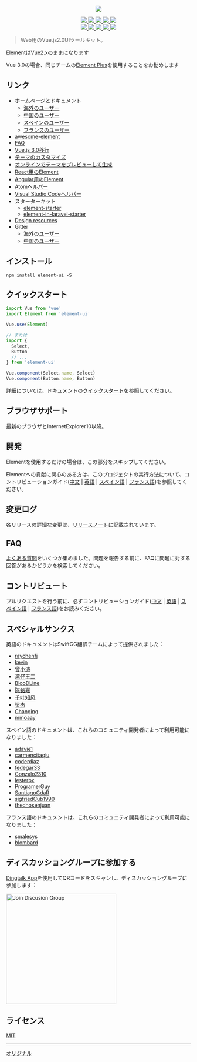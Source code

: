 <p align="center">
  <img src="https://cdn.rawgit.com/ElemeFE/element/dev/element_logo.svg">
</p>

<p align="center">
  <a href="https://travis-ci.org/ElemeFE/element">
    <img src="https://travis-ci.org/ElemeFE/element.svg?branch=master">
  </a>
  <a href="https://coveralls.io/github/ElemeFE/element?branch=master">
    <img src="https://coveralls.io/repos/github/ElemeFE/element/badge.svg?branch=master">
  </a>
  <a href="https://cdnjs.com/libraries/element-ui">
    <img src="https://img.shields.io/cdnjs/v/element-ui.svg">
  </a>
  <a href="https://www.npmjs.org/package/element-ui">
    <img src="https://img.shields.io/npm/v/element-ui.svg">
  </a>
  <a href="https://npmcharts.com/compare/element-ui?minimal=true">
    <img src="http://img.shields.io/npm/dm/element-ui.svg">
  </a>
  <br>
  <a href="http://img.badgesize.io/https://unpkg.com/element-ui/lib/index.js?compression=gzip&label=gzip%20size:%20JS">
    <img src="http://img.badgesize.io/https://unpkg.com/element-ui/lib/index.js?compression=gzip&label=gzip%20size:%20JS">
  </a>
  <a href="http://img.badgesize.io/https://unpkg.com/element-ui/lib/theme-chalk/index.css?compression=gzip&label=gzip%20size:%20CSS">
    <img src="http://img.badgesize.io/https://unpkg.com/element-ui/lib/theme-chalk/index.css?compression=gzip&label=gzip%20size:%20CSS">
  </a>
  <a href="#backers">
    <img src="https://opencollective.com/element/backers/badge.svg">
  </a>
  <a href="#sponsors">
    <img src="https://opencollective.com/element/sponsors/badge.svg">
  </a>
  <a href="LICENSE">
    <img src="https://img.shields.io/badge/License-MIT-yellow.svg">
  </a>
</p>

> Web用のVue.js2.0UIツールキット。

ElementはVue2.xのままになります

Vue 3.0の場合、同じチームの[Element Plus](https://github.com/element-plus/element-plus)を使用することをお勧めします

## リンク
- ホームページとドキュメント
  - [海外のユーザー](http://element.eleme.io/#/en-US)
  - [中国のユーザー](http://element-cn.eleme.io/#/zh-CN)
  - [スペインのユーザー](http://element.eleme.io/#/es)
  - [フランスのユーザー](http://element.eleme.io/#/fr-FR)
- [awesome-element](https://github.com/ElementUI/awesome-element)
- [FAQ](./FAQ.md)
- [Vue.js 3.0移行](https://github.com/element-plus/element-plus)
- [テーマのカスタマイズ](http://element.eleme.io/#/en-US/component/custom-theme)
- [オンラインでテーマをプレビューして生成](https://elementui.github.io/theme-chalk-preview)
- [React用のElement](https://github.com/elemefe/element-react)
- [Angular用のElement](https://github.com/ElemeFE/element-angular)
- [Atomヘルパー](https://github.com/ElemeFE/element-helper)
- [Visual Studio Codeヘルパー](https://github.com/ElemeFE/vscode-element-helper)
- スターターキット
  - [element-starter](https://github.com/ElementUI/element-starter)
  - [element-in-laravel-starter](https://github.com/ElementUI/element-in-laravel-starter)
- [Design resources](https://github.com/ElementUI/Resources)
- Gitter
  - [海外のユーザー](https://gitter.im/element-en/Lobby)
  - [中国のユーザー](https://gitter.im/ElemeFE/element)

## インストール
```shell
npm install element-ui -S
```

## クイックスタート
``` javascript
import Vue from 'vue'
import Element from 'element-ui'

Vue.use(Element)

// または
import {
  Select,
  Button
  // ...
} from 'element-ui'

Vue.component(Select.name, Select)
Vue.component(Button.name, Button)
```
詳細については、ドキュメントの[クイックスタート](http://element.eleme.io/#/en-US/component/quickstart)を参照してください。

## ブラウザサポート
最新のブラウザとInternetExplorer10以降。

## 開発
Elementを使用するだけの場合は、この部分をスキップしてください。

Elementへの貢献に関心のある方は、このプロジェクトの実行方法について、コントリビューションガイド([中文](https://github.com/ElemeFE/element/blob/master/.github/CONTRIBUTING.zh-CN.md) | [英語](https://github.com/ElemeFE/element/blob/master/.github/CONTRIBUTING.en-US.md) | [スペイン語](https://github.com/ElemeFE/element/blob/master/.github/CONTRIBUTING.es.md) | [フランス語](https://github.com/ElemeFE/element/blob/master/.github/CONTRIBUTING.fr-FR.md))を参照してください。

## 変更ログ
各リリースの詳細な変更は、[リリースノート](https://github.com/ElemeFE/element/releases)に記載されています。

## FAQ
[よくある質問](https://github.com/ElemeFE/element/blob/master/FAQ.md)をいくつか集めました。問題を報告する前に、FAQに問題に対する回答があるかどうかを検索してください。

## コントリビュート
プルリクエストを行う前に、必ずコントリビューションガイド([中文](https://github.com/ElemeFE/element/blob/master/.github/CONTRIBUTING.zh-CN.md) | [英語](https://github.com/ElemeFE/element/blob/master/.github/CONTRIBUTING.en-US.md) | [スペイン語](https://github.com/ElemeFE/element/blob/master/.github/CONTRIBUTING.es.md) | [フランス語](https://github.com/ElemeFE/element/blob/master/.github/CONTRIBUTING.fr-FR.md))をお読みください。

## スペシャルサンクス
英語のドキュメントはSwiftGG翻訳チームによって提供されました：
- [raychenfj](https://github.com/raychenfj)
- [kevin](http://thekevin.cn/)
- [曾小涛](https://github.com/zengxiaotao)
- [湾仔王二](https://github.com/wanzaiwanger)
- [BlooDLine](http://www.ibloodline.com/)
- [陈铭嘉](https://chenmingjia.github.io/)
- [千叶知风](http://mpc6.com/)
- [梁杰](http://numbbbbb.com)
- [Changing](https://github.com/sunzhuo11)
- [mmoaay](https://github.com/mmoaay)

スペイン語のドキュメントは、これらのコミュニティ開発者によって利用可能になりました：
- [adavie1](https://github.com/adavie1)
- [carmencitaqiu](https://github.com/carmencitaqiu)
- [coderdiaz](https://github.com/coderdiaz)
- [fedegar33](https://github.com/fedegar33)
- [Gonzalo2310](https://github.com/Gonzalo2310)
- [lesterbx](https://github.com/lesterbx)
- [ProgramerGuy](https://github.com/ProgramerGuy)
- [SantiagoGdaR](https://github.com/SantiagoGdaR)
- [sigfriedCub1990](https://github.com/sigfriedCub1990)
- [thechosenjuan](https://github.com/thechosenjuan)

フランス語のドキュメントは、これらのコミュニティ開発者によって利用可能になりました：
- [smalesys](https://github.com/smalesys)
- [blombard](https://github.com/blombard)

## ディスカッショングループに参加する

[Dingtalk App](https://www.dingtalk.com/)を使用してQRコードをスキャンし、ディスカッショングループに参加します：

<img alt="Join Discusion Group" src="https://user-images.githubusercontent.com/17680888/93177882-0ae92d80-f766-11ea-870d-3fa2d7f06454.png" width="300">


## ライセンス
[MIT](LICENSE)

---
[オリジナル](https://github.com/ElemeFE/element/blob/dev/README.md)

